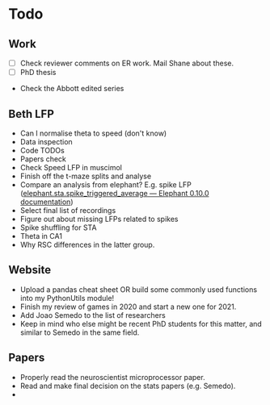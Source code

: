 # Todo

## Work

- [ ] Check reviewer comments on ER work. Mail Shane about these.
- [ ] PhD thesis
- Check the Abbott edited series

## Beth LFP

- Can I normalise theta to speed (don't know)
- Data inspection
- Code TODOs
- Papers check
- Check Speed LFP in muscimol
- Finish off the t-maze splits and analyse
- Compare an analysis from elephant? E.g. spike LFP ([elephant.sta.spike_triggered_average — Elephant 0.10.0 documentation](https://elephant.readthedocs.io/en/latest/reference/_toctree/sta/elephant.sta.spike_triggered_average.html#elephant.sta.spike_triggered_average))
- Select final list of recordings
- Figure out about missing LFPs related to spikes
- Spike shuffling for STA
- Theta in CA1
- Why RSC differences in the latter group.

## Website

- Upload a pandas cheat sheet OR build some commonly used functions into my PythonUtils module!
- Finish my review of games in 2020 and start a new one for 2021.
- Add Joao Semedo to the list of researchers
- Keep in mind who else might be recent PhD students for this matter, and similar to Semedo in the same field.

## Papers

- Properly read the neuroscientist microprocessor paper.
- Read and make final decision on the stats papers (e.g. Semedo).
- 